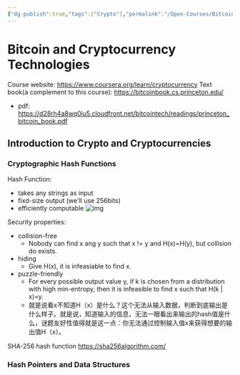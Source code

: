```yaml
---
{"dg-publish":true,"tags":["Crypto"],"permalink":"/Open-Courses/Bitcoin and Cryptocurrency Technologies/","dgPassFrontmatter":true,"created":"2023-04-22T21:47:34.179+08:00","updated":"2023-04-23T13:10:29.792+08:00"}
---
```


# Bitcoin and Cryptocurrency Technologies
Course website: https://www.coursera.org/learn/cryptocurrency 
Text book(a complement to this course): https://bitcoinbook.cs.princeton.edu/ 
- pdf: https://d28rh4a8wq0iu5.cloudfront.net/bitcointech/readings/princeton_bitcoin_book.pdf


## Introduction to Crypto and Cryptocurrencies

### Cryptographic Hash Functions

Hash Function: 
- takes any strings as input
- fixd-size output (we'll use 256bits)
- efficiently computable
![img](https://www.thesslstore.com/blog/wp-content/uploads/2018/12/Hashing-Example.png)

Security properties:
- collision-free
	- Nobody can find x ang y such that x != y and H(x)=H(y), but collision do exists.
- hiding
	- Give H(x), it is infeasiable to find x.
- puzzle-friendly
	- For every possible output value y, if k is chosen from a distribution with high min-entropy, then it is infeasible to find x such that H(k | x)=y.
	- 就是说看x不知道H（x）是什么？这个无法从输入数据，判断到底输出是什么样子。就是说，知道输入的信息，无法一眼看出来输出的hash值是什么，谜题友好性值得就是这一点：你无法通过控制输入值x来获得想要的输出值H（x）。

SHA-256 hash function
	https://sha256algorithm.com/


### Hash Pointers and Data Structures
